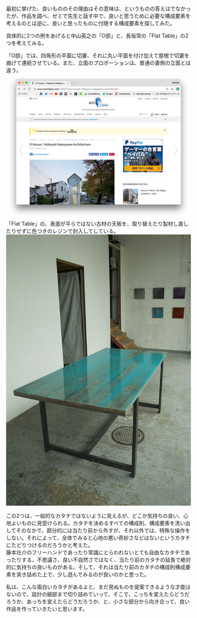 最初に挙げた、良いもののその理由はその意味は、というものの答えはでなかったが、作品を調べ、ゼミで先生と話す中で、良いと思うために必要な構成要素を考えるのとは逆に、良いと思ったものに付随する構成要素を探してみた。  

具体的に2つの例をあげると中山英之の「O邸」と、長坂常の「Flat Table」の2つを考えてみる。  

「O邸」では、四角形の平面に切妻、それに丸い平面を付け加えて屋根で切妻を曲げて連続させている。また、立面のプロポーションは、普通の妻側の立面とは違う。  
![photo](photo/O-House-01.png)
「Flat Table」の、表面が平らではない古材の天板を、取り替えたり製材し直したりせずに色つきのレジンで封入してしている。  
![photo](photo/Flat-Table.jpg)  

この2つは、一般的なカタチではないように見えるが、どこか気持ちの良い、心地よいものに見受けられる。カタチを決めるすべての構成則、構成要素を洗い出してそのなかで、部分的には当たり前から外すが、それ以外では、特殊な操作をしない。それによって、全体でみると心地の悪い奇妙さなどはないというカタチにたどりつけるのだろうかと考えた。  
藤本壮介のフリーハンドであったり常識にとらわれないとても自由なカタチであったりする、不思議さ、良い不自然さではなく、当たり前のカタチの延長で絶対的に気持ちの良いものがある。そして、それは当たり前のカタチの構成則構成要素を突き詰めた上で、少し遊んでみるのが良いのかと思った。  

私は、こんな面白いカタチがあるよと、まだ見ぬものを提案できるような才能はないので、設計の細部まで切り詰めていって、そこで、こっちを変えたらどうだろうか、あっちを変えたらどうだろうか、と、小さな部分から向き合って、良い作品を作っていきたいと思います。  
